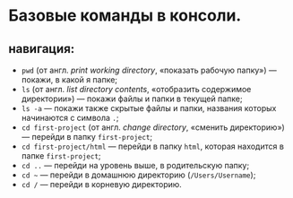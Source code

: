 # Базовые команды в консоли.
## навигация:
* `pwd` (от англ. *print working directory*, «показать рабочую папку») — покажи, в какой я папке;
* `ls` (от англ. *list directory contents*, «отобразить содержимое директории») — покажи файлы и папки в текущей папке;
* `ls -a` — покажи также скрытые файлы и папки, названия которых начинаются с символа `.`;
* `cd first-project` (от англ. *change directory*, «сменить директорию») — перейди в папку `first-project`;
* `cd first-project/html` — перейди в папку `html`, которая находится в папке `first-project`;
* `cd ..` — перейди на уровень выше, в родительскую папку;
* `cd ~` — перейди в домашнюю директорию (`/Users/Username`);
* `cd /` — перейди в корневую директорию.
